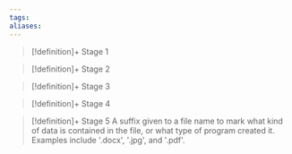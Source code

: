 ```yaml
---
tags:
aliases:
---
```


> [!definition]+ Stage 1
>

> [!definition]+ Stage 2
>

> [!definition]+ Stage 3
>

> [!definition]+ Stage 4
>

> [!definition]+ Stage 5
> A suffix given to a file name to mark what kind of data is contained in the file, or what type of program created it. Examples include '.docx', '.jpg', and '.pdf'.



